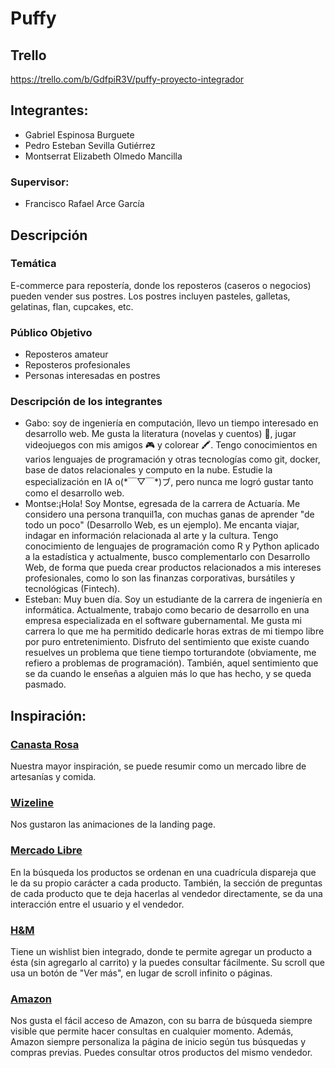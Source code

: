 # Puffy

## Trello
https://trello.com/b/GdfpiR3V/puffy-proyecto-integrador

## Integrantes:
- Gabriel Espinosa Burguete
- Pedro Esteban Sevilla Gutiérrez
- Montserrat Elizabeth Olmedo Mancilla

### Supervisor:
- Francisco Rafael Arce García

## Descripción

### Temática
E-commerce para repostería, donde los reposteros (caseros o negocios) pueden vender sus postres. Los postres incluyen pasteles, galletas, gelatinas, flan, cupcakes, etc.

### Público Objetivo
- Reposteros amateur
- Reposteros profesionales
- Personas interesadas en postres

### Descripción de los integrantes
- Gabo: soy de ingeniería en computación, llevo un tiempo interesado en desarrollo web. Me gusta la literatura (novelas y cuentos) 📖, jugar videojuegos con mis amigos 🎮 y colorear 🖍. Tengo conocimientos en varios lenguajes de programación y otras tecnologías como git, docker, base de datos relacionales y computo en la nube. Estudie la especialización en IA o(\*￣▽￣\*)ブ, pero nunca me logró gustar tanto como el desarrollo web.
- Montse:¡Hola! Soy Montse, egresada de la carrera de Actuaría.  Me considero una persona tranquil1a, con muchas ganas de aprender "de todo un poco" (Desarrollo Web, es un ejemplo). Me encanta viajar, indagar en información relacionada al arte y la cultura. Tengo conocimiento de lenguajes de programación como R y Python aplicado a la estadística y actualmente, busco complementarlo con Desarrollo Web, de forma que pueda crear productos relacionados a mis intereses profesionales, como lo son las finanzas corporativas, bursátiles y tecnológicas (Fintech).
- Esteban: Muy buen día. Soy un estudiante de la carrera de ingeniería en informática. Actualmente, trabajo como becario de desarrollo en una empresa especializada en el software gubernamental. Me gusta mi carrera lo que me ha permitido dedicarle horas extras de mi tiempo libre por puro entretenimiento.
Disfruto del sentimiento que existe cuando resuelves un problema que tiene tiempo torturandote (obviamente, me refiero a problemas de programación). 
También, aquel sentimiento que se da cuando le enseñas a alguien más lo que has hecho, y se queda pasmado.

## Inspiración:
### [Canasta Rosa](https://canastarosa.com/)
Nuestra mayor inspiración, se puede resumir como un mercado libre de artesanías y comida.

### [Wizeline](https://www.wizeline.com/)
Nos gustaron las animaciones de la landing page.

### [Mercado Libre](https://articulo.mercadolibre.com.mx/)
En la búsqueda los productos se ordenan en una cuadrícula dispareja que le da su propio carácter a cada producto. También, la sección de preguntas de cada producto que te deja hacerlas al vendedor directamente, se da una interacción entre el usuario y el vendedor.

### [H&M](https://www2.hm.com/es_mx/)
Tiene un wishlist bien integrado, donde te permite agregar un producto a ésta (sin agregarlo al carrito) y la puedes consultar fácilmente. Su scroll que usa un botón de "Ver más", en lugar de scroll infinito o páginas.

### [Amazon](https://www.amazon.com.mx/)
Nos gusta el fácil acceso de Amazon, con su barra de búsqueda siempre visible que permite hacer consultas en cualquier momento. Además, Amazon siempre personaliza la página de inicio según tus búsquedas y compras previas. Puedes consultar otros productos del mismo vendedor.
